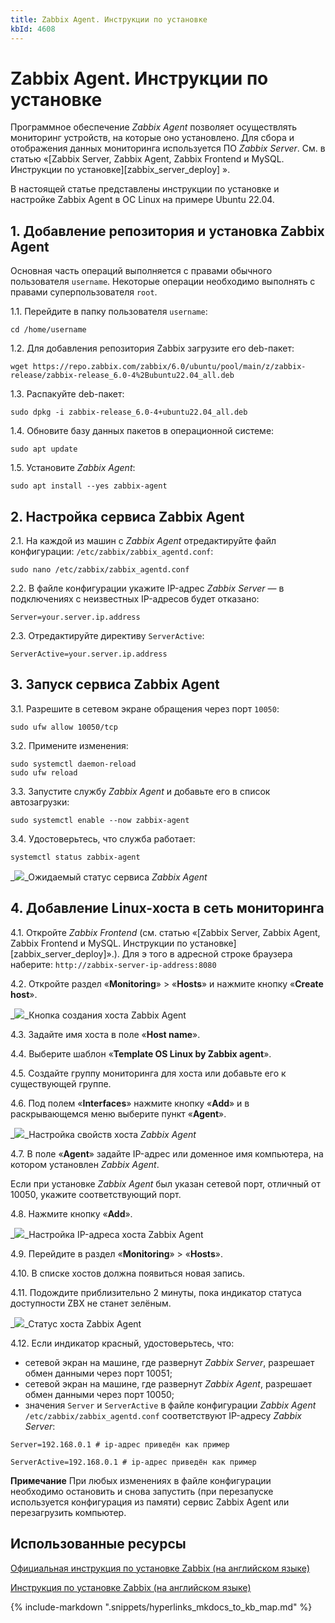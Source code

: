 ```yaml
---
title: Zabbix Agent. Инструкции по установке
kbId: 4608
---
```


# Zabbix Agent. Инструкции по установке

Программное обеспечение *Zabbix Agent* позволяет осуществлять мониторинг устройств, на которые оно установлено. Для сбора и отображения данных мониторинга используется ПО *Zabbix Server*. См. в статью «[Zabbix Server, Zabbix Agent, Zabbix Frontend и MySQL. Инструкции по установке][zabbix_server_deploy] ».

В настоящей статье представлены инструкции по установке и настройке Zabbix Agent в ОС Linux на примере Ubuntu 22.04.

## 1. Добавление репозитория и установка Zabbix Agent

Основная часть операций выполняется с правами обычного пользователя `username`. Некоторые операции необходимо выполнять с правами суперпользователя `root`.

1.1. Перейдите в папку пользователя `username`:

```
cd /home/username

```

1.2. Для добавления репозитория Zabbix загрузите его deb-пакет:

```
wget https://repo.zabbix.com/zabbix/6.0/ubuntu/pool/main/z/zabbix-release/zabbix-release_6.0-4%2Bubuntu22.04_all.deb

```

1.3. Распакуйте deb-пакет:

```
sudo dpkg -i zabbix-release_6.0-4+ubuntu22.04_all.deb

```

1.4. Обновите базу данных пакетов в операционной системе:

```
sudo apt update

```

1.5. Установите *Zabbix Agent*:

```
sudo apt install --yes zabbix-agent

```

## 2. Настройка сервиса Zabbix Agent

2.1. На каждой из машин с *Zabbix Agent* отредактируйте файл конфигурации: `/etc/zabbix/zabbix_agentd.conf`:

```
sudo nano /etc/zabbix/zabbix_agentd.conf

```

2.2. В файле конфигурации укажите IP-адрес *Zabbix Server* — в подключениях с неизвестных IP-адресов будет отказано:

```
Server=your.server.ip.address

```

2.3. Отредактируйте директиву `ServerActive`:

```
ServerActive=your.server.ip.address

```

## 3. Запуск сервиса Zabbix Agent

3.1. Разрешите в сетевом экране обращения через порт `10050`:

```
sudo ufw allow 10050/tcp

```

3.2. Примените изменения:

```
sudo systemctl daemon-reload
sudo ufw reload

```

3.3. Запустите службу *Zabbix Agent* и добавьте его в список автозагрузки:

```
sudo systemctl enable --now zabbix-agent

```

3.4. Удостоверьтесь, что служба работает:

```
systemctl status zabbix-agent 
```

_![](https://kb.comindware.ru/assets/img_63ad99c681d0a.png)_Ожидаемый статус сервиса *Zabbix Agent*

## 4. Добавление Linux-хоста в сеть мониторинга

4.1. Откройте *Zabbix Frontend* (см. статью «[Zabbix Server, Zabbix Agent, Zabbix Frontend и MySQL. Инструкции по установке][zabbix_server_deploy]».). Для э того в адресной строке браузера наберите: `http://zabbix-server-ip-address:8080`

4.2. Откройте раздел «**Monitoring**» > «**Hosts**» и нажмите кнопку «**Create host**».

_![](https://kb.comindware.ru/assets/img_63ad9a5b84655.png)_Кнопка создания хоста Zabbix Agent

4.3. Задайте имя хоста в поле «**Host name**».

4.4. Выберите шаблон «**Template OS Linux by Zabbix agent**».

4.5. Создайте группу мониторинга для хоста или добавьте его к существующей группе.

4.6. Под полем «**Interfaces**» нажмите кнопку «**Add**» и в раскрывающемся меню выберите пункт «**Agent**».

_![](https://kb.comindware.ru/assets/img_63ad9b483a473.png)_Настройка свойств хоста *Zabbix Agent*

4.7. В поле «**Agent**» задайте IP-адрес или доменное имя компьютера, на котором установлен *Zabbix Agent*.

Если при установке *Zabbix Agent* был указан сетевой порт, отличный от 10050, укажите соответствующий порт.

4.8. Нажмите кнопку «**Add**».

_![](https://kb.comindware.ru/assets/img_63ad9b9235b26.png)_Настройка IP-адреса хоста Zabbix Agent

4.9. Перейдите в раздел «**Monitoring**» > «**Hosts**».

4.10. В списке хостов должна появиться новая запись.

4.11. Подождите приблизительно 2 минуты, пока индикатор статуса доступности ZBX не станет зелёным.

_![](https://kb.comindware.ru/assets/img_63ad999c17b2e.png)_Статус хоста Zabbix Agent

4.12. Если индикатор красный, удостоверьтесь, что:

- сетевой экран на машине, где развернут *Zabbix Server*, разрешает обмен данными через порт 10051;
- сетевой экран на машине, где развернут *Zabbix Agent*, разрешает обмен данными через порт 10050;
- значения `Server` и `ServerActive` в файле конфигурации *Zabbix Agent* `/etc/zabbix/zabbix_agentd.conf` соответствуют IP-адресу *Zabbix Server*:

```
Server=192.168.0.1 # ip-адрес приведён как пример

```

```
ServerActive=192.168.0.1 # ip-адрес приведён как пример

```

**Примечание**
При любых изменениях в файле конфигурации необходимо остановить и снова запустить (при перезапуске используется конфигурация из памяти) сервис Zabbix Agent или перезагрузить компьютер.

## Использованные ресурсы

[Официальная инструкция по установке Zabbix (на английском языке)](https://www.zabbix.com/documentation/current/en/manual/installation/install#installing-zabbix-daemons)

[Инструкция по установке Zabbix (на английском языке)](https://subscription.packtpub.com/book/networking-and-servers/9781784397586/1/ch01lvl1sec09/agent-installation-and-configuration)

{% include-markdown ".snippets/hyperlinks_mkdocs_to_kb_map.md" %}
